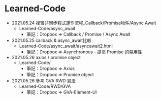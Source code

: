 # Learned-Code
* 2021.05.24 複習非同步程式運作流程_Callback/Promise物件/Async Await
  * Learned-Code/async_await
    * 筆記：Dropbox => Callback / Promise / Async Await 
* 2021.05.25 callback & async_await比較
  * Learned-Code/async_await/asyncawait2.html
    * 筆記：Dropbox => Asynchronous - 提高 Promise 的易用性
* 2021.05.26 axios / promise object
  * Learned-Code/
    * 筆記：Dropbox => Axios
    * 筆記：Dropbox => Promise object
* 2021.05.26 參考 GVA RWD 寫法
  * Learned-Code/RWD/GVA
    * 筆記：Dropbox => GVA-Element-UI
  
    
